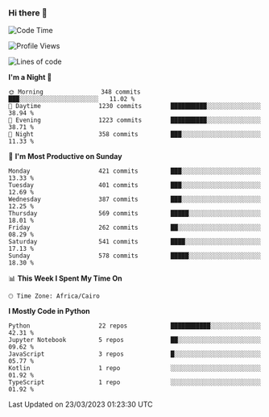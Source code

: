 ### Hi there 👋

<!--
**AMR-KELEG/AMR-KELEG** is a ✨ _special_ ✨ repository because its `README.md` (this file) appears on your GitHub profile.

Here are some ideas to get you started:

- 🔭 I’m currently working on ...
- 🌱 I’m currently learning ...
- 👯 I’m looking to collaborate on ...
- 🤔 I’m looking for help with ...
- 💬 Ask me about ...
- 📫 How to reach me: ...
- 😄 Pronouns: ...
- ⚡ Fun fact: ...
-->

<!--START_SECTION:waka-->
![Code Time](http://img.shields.io/badge/Code%20Time-0%20secs-blue)

![Profile Views](http://img.shields.io/badge/Profile%20Views-0-blue)

![Lines of code](https://img.shields.io/badge/From%20Hello%20World%20I%27ve%20Written-20.5%20million%20lines%20of%20code-blue)

**I'm a Night 🦉** 

```text
🌞 Morning                348 commits         ███░░░░░░░░░░░░░░░░░░░░░░   11.02 % 
🌆 Daytime                1230 commits        ██████████░░░░░░░░░░░░░░░   38.94 % 
🌃 Evening                1223 commits        ██████████░░░░░░░░░░░░░░░   38.71 % 
🌙 Night                  358 commits         ███░░░░░░░░░░░░░░░░░░░░░░   11.33 % 
```
📅 **I'm Most Productive on Sunday** 

```text
Monday                   421 commits         ███░░░░░░░░░░░░░░░░░░░░░░   13.33 % 
Tuesday                  401 commits         ███░░░░░░░░░░░░░░░░░░░░░░   12.69 % 
Wednesday                387 commits         ███░░░░░░░░░░░░░░░░░░░░░░   12.25 % 
Thursday                 569 commits         █████░░░░░░░░░░░░░░░░░░░░   18.01 % 
Friday                   262 commits         ██░░░░░░░░░░░░░░░░░░░░░░░   08.29 % 
Saturday                 541 commits         ████░░░░░░░░░░░░░░░░░░░░░   17.13 % 
Sunday                   578 commits         █████░░░░░░░░░░░░░░░░░░░░   18.30 % 
```


📊 **This Week I Spent My Time On** 

```text
🕑︎ Time Zone: Africa/Cairo
```

**I Mostly Code in Python** 

```text
Python                   22 repos            ███████████░░░░░░░░░░░░░░   42.31 % 
Jupyter Notebook         5 repos             ██░░░░░░░░░░░░░░░░░░░░░░░   09.62 % 
JavaScript               3 repos             █░░░░░░░░░░░░░░░░░░░░░░░░   05.77 % 
Kotlin                   1 repo              ░░░░░░░░░░░░░░░░░░░░░░░░░   01.92 % 
TypeScript               1 repo              ░░░░░░░░░░░░░░░░░░░░░░░░░   01.92 % 
```




 Last Updated on 23/03/2023 01:23:30 UTC
<!--END_SECTION:waka-->
